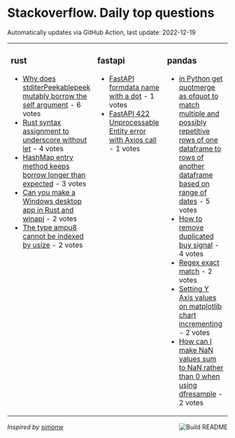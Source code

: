# Stackoverflow. Daily top questions 

Automatically updates via GitHub Action, last update: <!-- date starts -->2022-12-19<!-- date ends -->


<table><tr><td valign="top" width="33%">

### rust
<!-- rust starts -->
* [Why does stditerPeekablepeek mutably borrow the self argument](https://stackoverflow.com/questions/74841526/why-does-stditerpeekablepeek-mutably-borrow-the-self-argument) - 6 votes
* [Rust syntax assignment to underscore without let](https://stackoverflow.com/questions/74851582/rust-syntax-assignment-to-underscore-without-let) - 4 votes
* [HashMap entry method keeps borrow longer than expected](https://stackoverflow.com/questions/74852392/hashmap-entry-method-keeps-borrow-longer-than-expected) - 3 votes
* [Can you make a Windows desktop app in Rust and winapi](https://stackoverflow.com/questions/74847732/can-you-make-a-windows-desktop-app-in-rust-and-winapi) - 2 votes
* [The type ampu8 cannot be indexed by usize](https://stackoverflow.com/questions/74848949/the-type-u8-cannot-be-indexed-by-usize) - 2 votes
<!-- rust ends -->
</td><td valign="top" width="34%">


### fastapi
<!-- fastapi starts -->
* [FastAPI formdata name with a dot](https://stackoverflow.com/questions/74850673/fastapi-form-data-name-with-a-dot) - 1 votes
* [FastAPI  422 Unprocessable Entity error with Axios call](https://stackoverflow.com/questions/74839958/fastapi-422-unprocessable-entity-error-with-axios-call) - 1 votes
<!-- fastapi ends -->
</td><td valign="top" width="34%">


### pandas
<!-- pandas starts -->
* [in Python get quotmerge as ofquot to match multiple and possibly repetitive rows of one dataframe to rows of another dataframe based on range of dates](https://stackoverflow.com/questions/74839749/in-python-get-merge-as-of-to-match-multiple-and-possibly-repetitive-rows-of) - 5 votes
* [How to remove duplicated buy signal](https://stackoverflow.com/questions/74840187/how-to-remove-duplicated-buy-signal) - 4 votes
* [Regex exact match](https://stackoverflow.com/questions/74840578/regex-exact-match) - 2 votes
* [Setting Y Axis values on matplotlib chart incrementing](https://stackoverflow.com/questions/74848812/setting-y-axis-values-on-matplotlib-chart-incrementing) - 2 votes
* [How can I make NaN values sum to NaN rather than 0 when using dfresample](https://stackoverflow.com/questions/74850236/how-can-i-make-nan-values-sum-to-nan-rather-than-0-when-using-df-resample) - 2 votes
<!-- pandas ends -->
</td></tr></table>

<a href="https://github.com/hp0404/hp0404/actions"><img src="https://github.com/hp0404/hp0404/workflows/Build%20README/badge.svg" align="right" alt="Build README"></a> <p>*Inspired by  [simonw](https://github.com/simonw/simonw)*</p>
